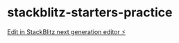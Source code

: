 # stackblitz-starters-practice

[Edit in StackBlitz next generation editor ⚡️](https://stackblitz.com/~/github.com/Ronny599/stackblitz-starters-practice)